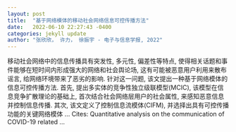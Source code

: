 ```yaml
---
layout: post
title:  "基于网络模体的移动社会网络信息可控传播方法"
date:   2022-06-10 22:27:43 -0400
categories: jekyll update
author: "张欣欣， 许力， 徐振宇 - 电子与信息学报, 2022"
---
```

移动社会网络中的信息传播具有突发性, 多元性, 偏差性等特点, 使得相关话题和事件能够在短时间内形成强大的网络和社会舆论场, 这有可能被恶意用户利用来散布谣言, 给网络环境带来了恶劣的影响. 针对这一问题, 该文提出一种基于网络模体的信息可控传播方法. 首先, 提出多实体的竞争性独立级联模型(MCIC), 该模型在信息竞争扩散理论的基础上, 首次结合社会网络层用户的社会属性, 来感知恶意信息并控制信息传播. 其次, 该文定义了控制信息流模体(CIFM), 并选择出具有可控传播功能的关键网络模体 …
Cites: ‪Quantitative analysis on the communication of COVID-19 related …‬  